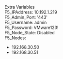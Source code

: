 Extra Variables  
F5_IPAddress: 10.192.1.219  
F5_Admin_Port: '443'  
F5_Username: admin  
F5_Password: VMware123!  
F5_Node_State: Disabled  
F5_Nodes: 
- 192.168.30.50  
- 192.168.30.51 
